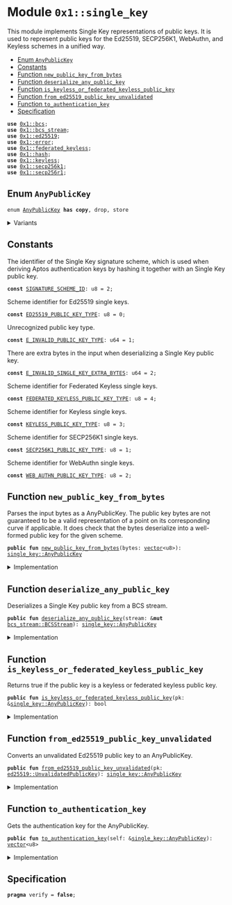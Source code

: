 
<a id="0x1_single_key"></a>

# Module `0x1::single_key`

This module implements Single Key representations of public keys.
It is used to represent public keys for the Ed25519, SECP256K1, WebAuthn, and Keyless schemes in a unified way.


-  [Enum `AnyPublicKey`](#0x1_single_key_AnyPublicKey)
-  [Constants](#@Constants_0)
-  [Function `new_public_key_from_bytes`](#0x1_single_key_new_public_key_from_bytes)
-  [Function `deserialize_any_public_key`](#0x1_single_key_deserialize_any_public_key)
-  [Function `is_keyless_or_federated_keyless_public_key`](#0x1_single_key_is_keyless_or_federated_keyless_public_key)
-  [Function `from_ed25519_public_key_unvalidated`](#0x1_single_key_from_ed25519_public_key_unvalidated)
-  [Function `to_authentication_key`](#0x1_single_key_to_authentication_key)
-  [Specification](#@Specification_1)


<pre><code><b>use</b> <a href="../../move-stdlib/doc/bcs.md#0x1_bcs">0x1::bcs</a>;
<b>use</b> <a href="bcs_stream.md#0x1_bcs_stream">0x1::bcs_stream</a>;
<b>use</b> <a href="ed25519.md#0x1_ed25519">0x1::ed25519</a>;
<b>use</b> <a href="../../move-stdlib/doc/error.md#0x1_error">0x1::error</a>;
<b>use</b> <a href="federated_keyless.md#0x1_federated_keyless">0x1::federated_keyless</a>;
<b>use</b> <a href="../../move-stdlib/doc/hash.md#0x1_hash">0x1::hash</a>;
<b>use</b> <a href="keyless.md#0x1_keyless">0x1::keyless</a>;
<b>use</b> <a href="secp256k1.md#0x1_secp256k1">0x1::secp256k1</a>;
<b>use</b> <a href="secp256r1.md#0x1_secp256r1">0x1::secp256r1</a>;
</code></pre>



<a id="0x1_single_key_AnyPublicKey"></a>

## Enum `AnyPublicKey`



<pre><code>enum <a href="single_key.md#0x1_single_key_AnyPublicKey">AnyPublicKey</a> <b>has</b> <b>copy</b>, drop, store
</code></pre>



<details>
<summary>Variants</summary>


<details>
<summary>Ed25519</summary>


<details>
<summary>Fields</summary>


<dl>
<dt>
<code>pk: <a href="ed25519.md#0x1_ed25519_UnvalidatedPublicKey">ed25519::UnvalidatedPublicKey</a></code>
</dt>
<dd>

</dd>
</dl>


</details>

</details>

<details>
<summary>Secp256k1Ecdsa</summary>


<details>
<summary>Fields</summary>


<dl>
<dt>
<code>pk: <a href="secp256k1.md#0x1_secp256k1_ECDSARawPublicKey">secp256k1::ECDSARawPublicKey</a></code>
</dt>
<dd>

</dd>
</dl>


</details>

</details>

<details>
<summary>Secp256r1Ecdsa</summary>


<details>
<summary>Fields</summary>


<dl>
<dt>
<code>pk: <a href="secp256r1.md#0x1_secp256r1_ECDSARawPublicKey">secp256r1::ECDSARawPublicKey</a></code>
</dt>
<dd>

</dd>
</dl>


</details>

</details>

<details>
<summary>Keyless</summary>


<details>
<summary>Fields</summary>


<dl>
<dt>
<code>pk: <a href="keyless.md#0x1_keyless_PublicKey">keyless::PublicKey</a></code>
</dt>
<dd>

</dd>
</dl>


</details>

</details>

<details>
<summary>FederatedKeyless</summary>


<details>
<summary>Fields</summary>


<dl>
<dt>
<code>pk: <a href="federated_keyless.md#0x1_federated_keyless_PublicKey">federated_keyless::PublicKey</a></code>
</dt>
<dd>

</dd>
</dl>


</details>

</details>

</details>

<a id="@Constants_0"></a>

## Constants


<a id="0x1_single_key_SIGNATURE_SCHEME_ID"></a>

The identifier of the Single Key signature scheme, which is used when deriving Aptos authentication keys by hashing
it together with an Single Key public key.


<pre><code><b>const</b> <a href="single_key.md#0x1_single_key_SIGNATURE_SCHEME_ID">SIGNATURE_SCHEME_ID</a>: u8 = 2;
</code></pre>



<a id="0x1_single_key_ED25519_PUBLIC_KEY_TYPE"></a>

Scheme identifier for Ed25519 single keys.


<pre><code><b>const</b> <a href="single_key.md#0x1_single_key_ED25519_PUBLIC_KEY_TYPE">ED25519_PUBLIC_KEY_TYPE</a>: u8 = 0;
</code></pre>



<a id="0x1_single_key_E_INVALID_PUBLIC_KEY_TYPE"></a>

Unrecognized public key type.


<pre><code><b>const</b> <a href="single_key.md#0x1_single_key_E_INVALID_PUBLIC_KEY_TYPE">E_INVALID_PUBLIC_KEY_TYPE</a>: u64 = 1;
</code></pre>



<a id="0x1_single_key_E_INVALID_SINGLE_KEY_EXTRA_BYTES"></a>

There are extra bytes in the input when deserializing a Single Key public key.


<pre><code><b>const</b> <a href="single_key.md#0x1_single_key_E_INVALID_SINGLE_KEY_EXTRA_BYTES">E_INVALID_SINGLE_KEY_EXTRA_BYTES</a>: u64 = 2;
</code></pre>



<a id="0x1_single_key_FEDERATED_KEYLESS_PUBLIC_KEY_TYPE"></a>

Scheme identifier for Federated Keyless single keys.


<pre><code><b>const</b> <a href="single_key.md#0x1_single_key_FEDERATED_KEYLESS_PUBLIC_KEY_TYPE">FEDERATED_KEYLESS_PUBLIC_KEY_TYPE</a>: u8 = 4;
</code></pre>



<a id="0x1_single_key_KEYLESS_PUBLIC_KEY_TYPE"></a>

Scheme identifier for Keyless single keys.


<pre><code><b>const</b> <a href="single_key.md#0x1_single_key_KEYLESS_PUBLIC_KEY_TYPE">KEYLESS_PUBLIC_KEY_TYPE</a>: u8 = 3;
</code></pre>



<a id="0x1_single_key_SECP256K1_PUBLIC_KEY_TYPE"></a>

Scheme identifier for SECP256K1 single keys.


<pre><code><b>const</b> <a href="single_key.md#0x1_single_key_SECP256K1_PUBLIC_KEY_TYPE">SECP256K1_PUBLIC_KEY_TYPE</a>: u8 = 1;
</code></pre>



<a id="0x1_single_key_WEB_AUTHN_PUBLIC_KEY_TYPE"></a>

Scheme identifier for WebAuthn single keys.


<pre><code><b>const</b> <a href="single_key.md#0x1_single_key_WEB_AUTHN_PUBLIC_KEY_TYPE">WEB_AUTHN_PUBLIC_KEY_TYPE</a>: u8 = 2;
</code></pre>



<a id="0x1_single_key_new_public_key_from_bytes"></a>

## Function `new_public_key_from_bytes`

Parses the input bytes as a AnyPublicKey. The public key bytes are not guaranteed to be a valid
representation of a point on its corresponding curve if applicable.
It does check that the bytes deserialize into a well-formed public key for the given scheme.


<pre><code><b>public</b> <b>fun</b> <a href="single_key.md#0x1_single_key_new_public_key_from_bytes">new_public_key_from_bytes</a>(bytes: <a href="../../move-stdlib/doc/vector.md#0x1_vector">vector</a>&lt;u8&gt;): <a href="single_key.md#0x1_single_key_AnyPublicKey">single_key::AnyPublicKey</a>
</code></pre>



<details>
<summary>Implementation</summary>


<pre><code><b>public</b> <b>fun</b> <a href="single_key.md#0x1_single_key_new_public_key_from_bytes">new_public_key_from_bytes</a>(bytes: <a href="../../move-stdlib/doc/vector.md#0x1_vector">vector</a>&lt;u8&gt;): <a href="single_key.md#0x1_single_key_AnyPublicKey">AnyPublicKey</a> {
    <b>let</b> stream = <a href="bcs_stream.md#0x1_bcs_stream_new">bcs_stream::new</a>(bytes);
    <b>let</b> pk = <a href="single_key.md#0x1_single_key_deserialize_any_public_key">deserialize_any_public_key</a>(&<b>mut</b> stream);
    <b>assert</b>!(!<a href="bcs_stream.md#0x1_bcs_stream_has_remaining">bcs_stream::has_remaining</a>(&<b>mut</b> stream), <a href="../../move-stdlib/doc/error.md#0x1_error_invalid_argument">error::invalid_argument</a>(<a href="single_key.md#0x1_single_key_E_INVALID_SINGLE_KEY_EXTRA_BYTES">E_INVALID_SINGLE_KEY_EXTRA_BYTES</a>));
    pk
}
</code></pre>



</details>

<a id="0x1_single_key_deserialize_any_public_key"></a>

## Function `deserialize_any_public_key`

Deserializes a Single Key public key from a BCS stream.


<pre><code><b>public</b> <b>fun</b> <a href="single_key.md#0x1_single_key_deserialize_any_public_key">deserialize_any_public_key</a>(stream: &<b>mut</b> <a href="bcs_stream.md#0x1_bcs_stream_BCSStream">bcs_stream::BCSStream</a>): <a href="single_key.md#0x1_single_key_AnyPublicKey">single_key::AnyPublicKey</a>
</code></pre>



<details>
<summary>Implementation</summary>


<pre><code><b>public</b> <b>fun</b> <a href="single_key.md#0x1_single_key_deserialize_any_public_key">deserialize_any_public_key</a>(stream: &<b>mut</b> <a href="bcs_stream.md#0x1_bcs_stream_BCSStream">bcs_stream::BCSStream</a>): <a href="single_key.md#0x1_single_key_AnyPublicKey">AnyPublicKey</a> {
    <b>let</b> scheme_id = <a href="bcs_stream.md#0x1_bcs_stream_deserialize_u8">bcs_stream::deserialize_u8</a>(stream);
    <b>let</b> pk: <a href="single_key.md#0x1_single_key_AnyPublicKey">AnyPublicKey</a>;
    <b>if</b> (scheme_id == <a href="single_key.md#0x1_single_key_ED25519_PUBLIC_KEY_TYPE">ED25519_PUBLIC_KEY_TYPE</a>) {
        <b>let</b> public_key_bytes = <a href="bcs_stream.md#0x1_bcs_stream_deserialize_vector">bcs_stream::deserialize_vector</a>(stream, |x| deserialize_u8(x));
        pk = AnyPublicKey::Ed25519{pk: <a href="ed25519.md#0x1_ed25519_new_unvalidated_public_key_from_bytes">ed25519::new_unvalidated_public_key_from_bytes</a>(public_key_bytes)}
    } <b>else</b> <b>if</b> (scheme_id == <a href="single_key.md#0x1_single_key_SECP256K1_PUBLIC_KEY_TYPE">SECP256K1_PUBLIC_KEY_TYPE</a>) {
        <b>let</b> public_key_bytes = <a href="bcs_stream.md#0x1_bcs_stream_deserialize_vector">bcs_stream::deserialize_vector</a>(stream, |x| deserialize_u8(x));
        pk = AnyPublicKey::Secp256k1Ecdsa{pk: <a href="secp256k1.md#0x1_secp256k1_ecdsa_raw_public_key_from_64_bytes">secp256k1::ecdsa_raw_public_key_from_64_bytes</a>(public_key_bytes)};
    } <b>else</b> <b>if</b> (scheme_id == <a href="single_key.md#0x1_single_key_WEB_AUTHN_PUBLIC_KEY_TYPE">WEB_AUTHN_PUBLIC_KEY_TYPE</a>) {
        <b>let</b> public_key_bytes = <a href="bcs_stream.md#0x1_bcs_stream_deserialize_vector">bcs_stream::deserialize_vector</a>(stream, |x| deserialize_u8(x));
        pk = AnyPublicKey::Secp256r1Ecdsa{pk: <a href="secp256r1.md#0x1_secp256r1_ecdsa_raw_public_key_from_64_bytes">secp256r1::ecdsa_raw_public_key_from_64_bytes</a>(public_key_bytes)};
    } <b>else</b> <b>if</b> (scheme_id == <a href="single_key.md#0x1_single_key_KEYLESS_PUBLIC_KEY_TYPE">KEYLESS_PUBLIC_KEY_TYPE</a>) {
        pk = AnyPublicKey::Keyless{pk: <a href="keyless.md#0x1_keyless_deserialize_public_key">keyless::deserialize_public_key</a>(stream)};
    } <b>else</b> <b>if</b> (scheme_id == <a href="single_key.md#0x1_single_key_FEDERATED_KEYLESS_PUBLIC_KEY_TYPE">FEDERATED_KEYLESS_PUBLIC_KEY_TYPE</a>) {
        pk = AnyPublicKey::FederatedKeyless{pk: <a href="federated_keyless.md#0x1_federated_keyless_deserialize_public_key">federated_keyless::deserialize_public_key</a>(stream)}
    } <b>else</b> {
        <b>abort</b> <a href="../../move-stdlib/doc/error.md#0x1_error_invalid_argument">error::invalid_argument</a>(<a href="single_key.md#0x1_single_key_E_INVALID_PUBLIC_KEY_TYPE">E_INVALID_PUBLIC_KEY_TYPE</a>);
    };
    pk
}
</code></pre>



</details>

<a id="0x1_single_key_is_keyless_or_federated_keyless_public_key"></a>

## Function `is_keyless_or_federated_keyless_public_key`

Returns true if the public key is a keyless or federated keyless public key.


<pre><code><b>public</b> <b>fun</b> <a href="single_key.md#0x1_single_key_is_keyless_or_federated_keyless_public_key">is_keyless_or_federated_keyless_public_key</a>(pk: &<a href="single_key.md#0x1_single_key_AnyPublicKey">single_key::AnyPublicKey</a>): bool
</code></pre>



<details>
<summary>Implementation</summary>


<pre><code><b>public</b> <b>fun</b> <a href="single_key.md#0x1_single_key_is_keyless_or_federated_keyless_public_key">is_keyless_or_federated_keyless_public_key</a>(pk: &<a href="single_key.md#0x1_single_key_AnyPublicKey">AnyPublicKey</a>): bool {
    match (pk) {
        AnyPublicKey::Keyless { .. } =&gt; <b>true</b>,
        AnyPublicKey::FederatedKeyless { .. } =&gt; <b>true</b>,
        _ =&gt; <b>false</b>
    }
}
</code></pre>



</details>

<a id="0x1_single_key_from_ed25519_public_key_unvalidated"></a>

## Function `from_ed25519_public_key_unvalidated`

Converts an unvalidated Ed25519 public key to an AnyPublicKey.


<pre><code><b>public</b> <b>fun</b> <a href="single_key.md#0x1_single_key_from_ed25519_public_key_unvalidated">from_ed25519_public_key_unvalidated</a>(pk: <a href="ed25519.md#0x1_ed25519_UnvalidatedPublicKey">ed25519::UnvalidatedPublicKey</a>): <a href="single_key.md#0x1_single_key_AnyPublicKey">single_key::AnyPublicKey</a>
</code></pre>



<details>
<summary>Implementation</summary>


<pre><code><b>public</b> <b>fun</b> <a href="single_key.md#0x1_single_key_from_ed25519_public_key_unvalidated">from_ed25519_public_key_unvalidated</a>(pk: <a href="ed25519.md#0x1_ed25519_UnvalidatedPublicKey">ed25519::UnvalidatedPublicKey</a>): <a href="single_key.md#0x1_single_key_AnyPublicKey">AnyPublicKey</a> {
    AnyPublicKey::Ed25519 { pk }
}
</code></pre>



</details>

<a id="0x1_single_key_to_authentication_key"></a>

## Function `to_authentication_key`

Gets the authentication key for the AnyPublicKey.


<pre><code><b>public</b> <b>fun</b> <a href="single_key.md#0x1_single_key_to_authentication_key">to_authentication_key</a>(self: &<a href="single_key.md#0x1_single_key_AnyPublicKey">single_key::AnyPublicKey</a>): <a href="../../move-stdlib/doc/vector.md#0x1_vector">vector</a>&lt;u8&gt;
</code></pre>



<details>
<summary>Implementation</summary>


<pre><code><b>public</b> <b>fun</b> <a href="single_key.md#0x1_single_key_to_authentication_key">to_authentication_key</a>(self: &<a href="single_key.md#0x1_single_key_AnyPublicKey">AnyPublicKey</a>): <a href="../../move-stdlib/doc/vector.md#0x1_vector">vector</a>&lt;u8&gt; {
    <b>let</b> pk_bytes = <a href="../../move-stdlib/doc/bcs.md#0x1_bcs_to_bytes">bcs::to_bytes</a>(self);
    pk_bytes.push_back(<a href="single_key.md#0x1_single_key_SIGNATURE_SCHEME_ID">SIGNATURE_SCHEME_ID</a>);
    <a href="../../move-stdlib/doc/hash.md#0x1_hash_sha3_256">hash::sha3_256</a>(pk_bytes)
}
</code></pre>



</details>

<a id="@Specification_1"></a>

## Specification



<pre><code><b>pragma</b> verify = <b>false</b>;
</code></pre>


[move-book]: https://aptos.dev/move/book/SUMMARY
